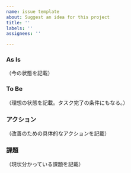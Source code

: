 ```yaml
---
name: issue template
about: Suggest an idea for this project
title: ''
labels: ''
assignees: ''

---
```


### As Is
（今の状態を記載）

### To Be 
（理想の状態を記載。タスク完了の条件にもなる。）

### アクション
（改善のための具体的なアクションを記載）

### 課題
（現状分かっている課題を記載）

